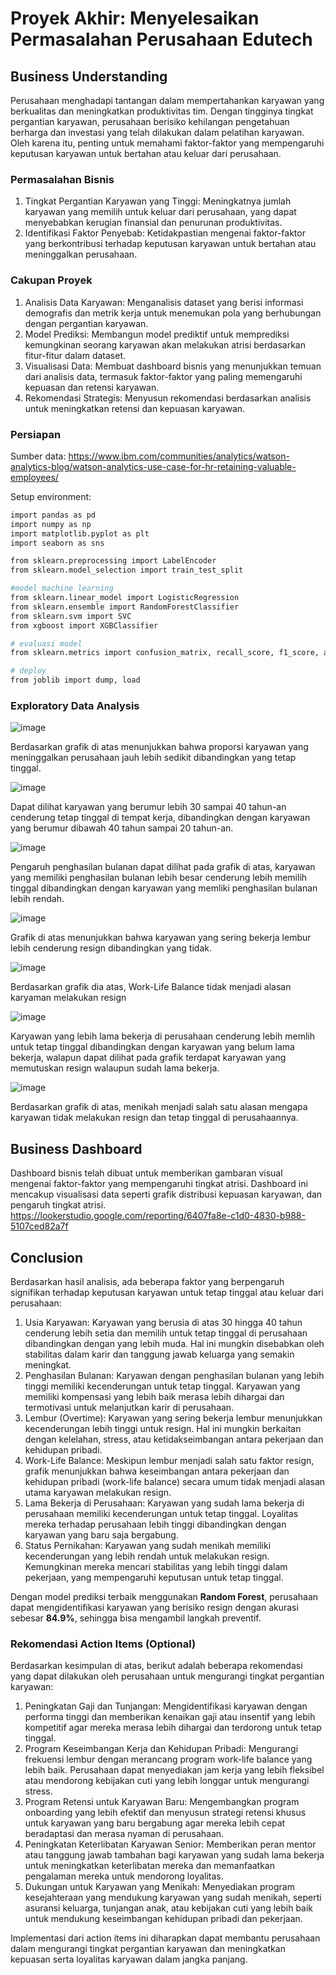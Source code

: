 # Proyek Akhir: Menyelesaikan Permasalahan Perusahaan Edutech

## Business Understanding

Perusahaan menghadapi tantangan dalam mempertahankan karyawan yang berkualitas dan meningkatkan produktivitas tim. Dengan tingginya tingkat pergantian karyawan, perusahaan berisiko kehilangan pengetahuan berharga dan investasi yang telah dilakukan dalam pelatihan karyawan. Oleh karena itu, penting untuk memahami faktor-faktor yang mempengaruhi keputusan karyawan untuk bertahan atau keluar dari perusahaan.

### Permasalahan Bisnis

1. Tingkat Pergantian Karyawan yang Tinggi: Meningkatnya jumlah karyawan yang memilih untuk keluar dari perusahaan, yang dapat menyebabkan kerugian finansial dan penurunan produktivitas.
2. Identifikasi Faktor Penyebab: Ketidakpastian mengenai faktor-faktor yang berkontribusi terhadap keputusan karyawan untuk bertahan atau meninggalkan perusahaan.

### Cakupan Proyek

1. Analisis Data Karyawan: Menganalisis dataset yang berisi informasi demografis dan metrik kerja untuk menemukan pola yang berhubungan dengan pergantian karyawan.
2. Model Prediksi: Membangun model prediktif untuk memprediksi kemungkinan seorang karyawan akan melakukan atrisi berdasarkan fitur-fitur dalam dataset.
3. Visualisasi Data: Membuat dashboard bisnis yang menunjukkan temuan dari analisis data, termasuk faktor-faktor yang paling memengaruhi kepuasan dan retensi karyawan.
4. Rekomendasi Strategis: Menyusun rekomendasi berdasarkan analisis untuk meningkatkan retensi dan kepuasan karyawan.
   
### Persiapan

Sumber data: https://www.ibm.com/communities/analytics/watson-analytics-blog/watson-analytics-use-case-for-hr-retaining-valuable-employees/

Setup environment:

```bash
import pandas as pd
import numpy as np
import matplotlib.pyplot as plt
import seaborn as sns

from sklearn.preprocessing import LabelEncoder
from sklearn.model_selection import train_test_split

#model machine learning
from sklearn.linear_model import LogisticRegression
from sklearn.ensemble import RandomForestClassifier
from sklearn.svm import SVC
from xgboost import XGBClassifier

# evaluasi model
from sklearn.metrics import confusion_matrix, recall_score, f1_score, accuracy_score, precision_score

# deploy
from joblib import dump, load
```
### Exploratory Data Analysis

![image](https://github.com/user-attachments/assets/bafbd5fa-349a-4abd-b23c-6d7eaf60d231)

Berdasarkan grafik di atas menunjukkan bahwa proporsi karyawan yang meninggalkan perusahaan jauh lebih sedikit dibandingkan yang tetap tinggal.


![image](https://github.com/user-attachments/assets/cacba7b7-42b0-45b4-8e90-0d21d8abc5ed)

Dapat dilihat karyawan yang berumur lebih 30 sampai 40 tahun-an cenderung tetap tinggal di tempat kerja, dibandingkan dengan karyawan yang berumur dibawah 40 tahun sampai 20 tahun-an.


![image](https://github.com/user-attachments/assets/de441d83-3b46-4b32-bfea-8d1866894a25)

Pengaruh penghasilan bulanan dapat dilihat pada grafik di atas, karyawan yang memiliki penghasilan bulanan lebih besar cenderung lebih memilih tinggal dibandingkan dengan karyawan yang memliki penghasilan bulanan lebih rendah.


![image](https://github.com/user-attachments/assets/c4f283d1-d45f-4c66-a771-01a00adc6280)

Grafik di atas menunjukkan bahwa karyawan yang sering bekerja lembur lebih cenderung resign dibandingkan yang tidak.


![image](https://github.com/user-attachments/assets/3274c82d-c288-4e92-b57f-7ba4734a76b2)

Berdasarkan grafik dia atas, Work-Life Balance tidak menjadi alasan karyaman melakukan resign


![image](https://github.com/user-attachments/assets/01e44ae1-ec01-4844-a12b-7d9475d2eaee)

Karyawan yang lebih lama bekerja di perusahaan cenderung lebih memlih untuk tetap tinggal dibandingkan dengan karyawan yang belum lama bekerja, walapun dapat dilihat pada grafik terdapat karyawan yang memutuskan resign walaupun sudah lama bekerja.


![image](https://github.com/user-attachments/assets/0dbfa6a2-1aff-4082-a58d-c4c18fe5c7b0)

Berdasarkan grafik di atas, menikah menjadi salah satu alasan mengapa karyawan tidak melakukan resign dan tetap tinggal di perusahaannya.


## Business Dashboard

Dashboard bisnis telah dibuat untuk memberikan gambaran visual mengenai faktor-faktor yang mempengaruhi  tingkat atrisi. Dashboard ini mencakup visualisasi data seperti grafik distribusi kepuasan karyawan, dan pengaruh tingkat atrisi.
https://lookerstudio.google.com/reporting/6407fa8e-c1d0-4830-b988-5107ced82a7f

## Conclusion
Berdasarkan hasil analisis, ada beberapa faktor yang berpengaruh signifikan terhadap keputusan karyawan untuk tetap tinggal atau keluar dari perusahaan:
1. Usia Karyawan: Karyawan yang berusia di atas 30 hingga 40 tahun cenderung lebih setia dan memilih untuk tetap tinggal di perusahaan dibandingkan dengan yang lebih muda. Hal ini mungkin disebabkan oleh stabilitas dalam karir dan tanggung jawab keluarga yang semakin meningkat.
2. Penghasilan Bulanan: Karyawan dengan penghasilan bulanan yang lebih tinggi memiliki kecenderungan untuk tetap tinggal. Karyawan yang memiliki kompensasi yang lebih baik merasa lebih dihargai dan termotivasi untuk melanjutkan karir di perusahaan.
3. Lembur (Overtime): Karyawan yang sering bekerja lembur menunjukkan kecenderungan lebih tinggi untuk resign. Hal ini mungkin berkaitan dengan kelelahan, stress, atau ketidakseimbangan antara pekerjaan dan kehidupan pribadi.
4. Work-Life Balance: Meskipun lembur menjadi salah satu faktor resign, grafik menunjukkan bahwa keseimbangan antara pekerjaan dan kehidupan pribadi (work-life balance) secara umum tidak menjadi alasan utama karyawan melakukan resign.
5. Lama Bekerja di Perusahaan: Karyawan yang sudah lama bekerja di perusahaan memiliki kecenderungan untuk tetap tinggal. Loyalitas mereka terhadap perusahaan lebih tinggi dibandingkan dengan karyawan yang baru saja bergabung.
6. Status Pernikahan: Karyawan yang sudah menikah memiliki kecenderungan yang lebih rendah untuk melakukan resign. Kemungkinan mereka mencari stabilitas yang lebih tinggi dalam pekerjaan, yang mempengaruhi keputusan untuk tetap tinggal.

Dengan model prediksi terbaik menggunakan **Random Forest**, perusahaan dapat mengidentifikasi karyawan yang berisiko resign dengan akurasi sebesar **84.9%**, sehingga bisa mengambil langkah preventif.

### Rekomendasi Action Items (Optional)
Berdasarkan kesimpulan di atas, berikut adalah beberapa rekomendasi yang dapat dilakukan oleh perusahaan untuk mengurangi tingkat pergantian karyawan:
1. Peningkatan Gaji dan Tunjangan: Mengidentifikasi karyawan dengan performa tinggi dan memberikan kenaikan gaji atau insentif yang lebih kompetitif agar mereka merasa lebih dihargai dan terdorong untuk tetap tinggal.
2. Program Keseimbangan Kerja dan Kehidupan Pribadi: Mengurangi frekuensi lembur dengan merancang program work-life balance yang lebih baik. Perusahaan dapat menyediakan jam kerja yang lebih fleksibel atau mendorong kebijakan cuti yang lebih longgar untuk mengurangi stress.
3. Program Retensi untuk Karyawan Baru: Mengembangkan program onboarding yang lebih efektif dan menyusun strategi retensi khusus untuk karyawan yang baru bergabung agar mereka lebih cepat beradaptasi dan merasa nyaman di perusahaan.
4. Peningkatan Keterlibatan Karyawan Senior: Memberikan peran mentor atau tanggung jawab tambahan bagi karyawan yang sudah lama bekerja untuk meningkatkan keterlibatan mereka dan memanfaatkan pengalaman mereka untuk mendorong loyalitas.
5. Dukungan untuk Karyawan yang Menikah: Menyediakan program kesejahteraan yang mendukung karyawan yang sudah menikah, seperti asuransi keluarga, tunjangan anak, atau kebijakan cuti yang lebih baik untuk mendukung keseimbangan kehidupan pribadi dan pekerjaan.

Implementasi dari action items ini diharapkan dapat membantu perusahaan dalam mengurangi tingkat pergantian karyawan dan meningkatkan kepuasan serta loyalitas karyawan dalam jangka panjang.
